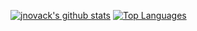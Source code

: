 [![jnovack's github stats](https://github-readme-stats.vercel.app/api?username=jnovack&show_icons=true&hide=issues)](https://github.com/jnovack) [![Top Languages](https://github-readme-stats.vercel.app/api/top-langs/?username=jnovack&layout=compact)](https://github.com/jnovack)

<!--
**jnovack/jnovack** is a ✨ _special_ ✨ repository because its `README.md` (this file) appears on your GitHub profile.
-->
